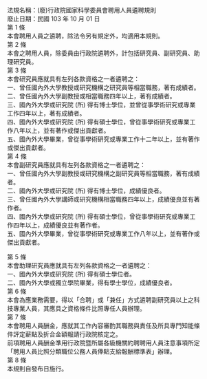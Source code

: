 法規名稱：(廢)行政院國家科學委員會聘用人員遴聘規則  
廢止日期：民國 103 年 10 月 01 日  
第 1 條  
本會聘用人員之遴聘，除法令另有規定外，均適用本規則。  
第 2 條  
本會之聘用人員，除委員由行政院遴聘外，計包括研究員、副研究員、助  
理研究員。  
第 3 條  
本會研究員應就具有左列各款資格之一者遴聘之：  
一、曾任國內外大學教授或研究機構之研究員等相當職務，著有成績者。  
二、曾任國內外大學副教授或相當職務四年以上，著有成績者。  
三、國內外大學或研究院 (所) 得有博士學位，並曾從事學術研究或專業  
工作四年以上，著有成績者。  
四、國內外大學或研究院 (所) 得有碩士學位，曾從事學術研究或專業工  
作八年以上，並有著作或傑出貢獻者。  
五、國內外大學畢業，曾從事學術研究或專業工作十二年以上，並有著作  
或傑出貢獻者。  
第 4 條  
本會副研究員應就具有左列各款資格之一者遴聘之：  
一、曾任國內外大學副教授或研究機構之副研究員等相當職務，著有成績  
者。  
二、國內外大學或研究院 (所) 得有博士學位，成績優良者。  
三、曾任國內外大學講師或研究機構相當職務四年以上，成績優良並有著  
作者。  
四、國內外大學或研究院 (所) 得有碩士學位，曾從事學術研究或專業工  
作四年以上，成績優良並有著作者。  
五、國內外大學畢業，曾從事學術研究或專業工作八年以上，並有著作或  
傑出貢獻者。  


第 5 條  
本會助理研究員應就具有左列各款資格之一者遴聘之：  
一、國內外大學或研究院 (所) 得有碩士學位者。  
二、國內外大學或獨立學院畢業，得有學士學位，成績優良者。  
第 6 條  
本會為應業務需要，得以「合聘」或「兼任」方式遴聘副研究員以上之科  
技專業人員，其應具之資格條件比照專任人員辦理。  
第 7 條  
本會聘用人員酬金，應就其工作內容審酌其職務與責任及所具專門知能條  
件評定薪點及折合金額報請行政院核定之。  
前項聘用人員酬金準用行政院暨所屬各級機關約聘聘用人員注意事項所定  
「聘用人員比照分類職位公務人員俸點支給報酬標準表」辦理。  
第 8 條  
本規則自發布日施行。  


